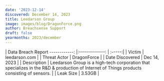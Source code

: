 ```yaml
---
date: '2023-12-14'
discovered: December 14, 2023
title: Leedarson Group
image: images/blog/DragonForce.png
author: Breachsense Support
draft: false
yearmonths: 2023/december
---
```



| Data Breach Report
------------:     |:-------------:    | :-----:|
| Victim      | leedarson.com      | 
| Threat Actor      | DragonForce      | 
| Date Discovered      | Dec 14, 2023      | 
| Description      | Leedarson Group is a high-tech corporation that specializes in the R&D & production of Internet of Things products consisting of sensors.      | 
| Leak Size      | 3.53GB      | 

